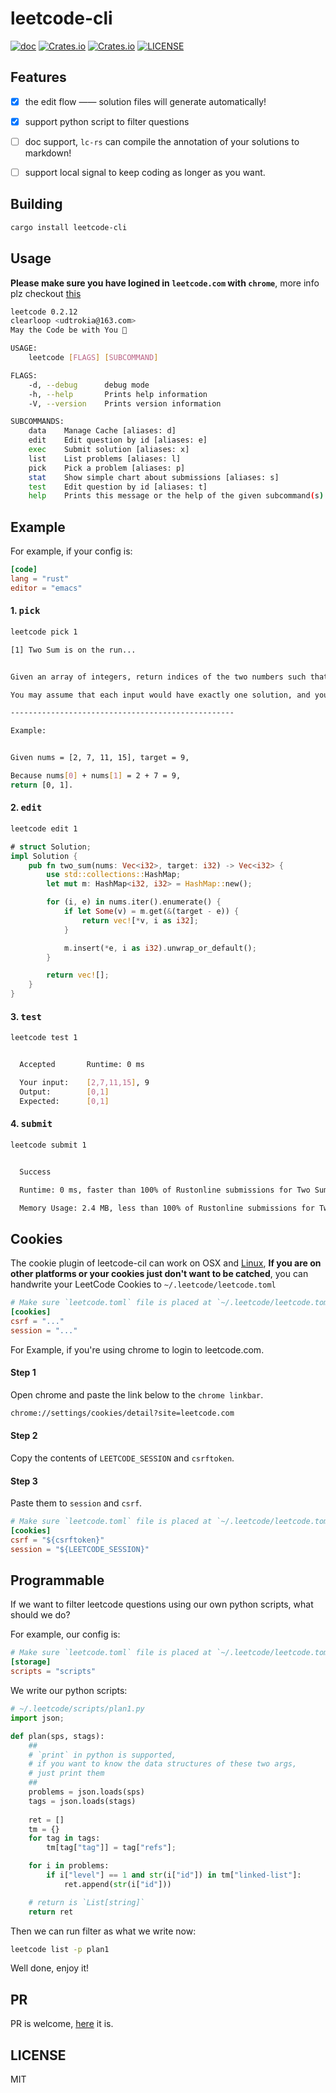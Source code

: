 # leetcode-cli
[![doc](https://img.shields.io/badge/current-docs-green.svg)](https://docs.rs/leetcode-cli/)
[![Crates.io](https://img.shields.io/crates/v/leetcode-cli.svg)](https://crates.io/crates/leetcode-cli)
[![Crates.io](https://img.shields.io/crates/d/leetcode-cli.svg)](https://crates.io/crates/leetcode-cli)
[![LICENSE](https://img.shields.io/crates/l/leetcode-cli.svg)](https://choosealicense.com/licenses/mit/)

## Features

+ [x] the edit flow —— solution files will generate automatically!
+ [x] support python script to filter questions
+ [ ] doc support, `lc-rs` can compile the annotation of your solutions to markdown!
+ [ ]  support local signal to keep coding as longer as you want.


## Building

```sh
cargo install leetcode-cli
```

## Usage

**Please make sure you have logined in `leetcode.com` with `chrome`**, more info plz checkout [this](#cookies)

```sh
leetcode 0.2.12
clearloop <udtrokia@163.com>
May the Code be with You 👻

USAGE:
    leetcode [FLAGS] [SUBCOMMAND]

FLAGS:
    -d, --debug      debug mode
    -h, --help       Prints help information
    -V, --version    Prints version information

SUBCOMMANDS:
    data    Manage Cache [aliases: d]
    edit    Edit question by id [aliases: e]
    exec    Submit solution [aliases: x]
    list    List problems [aliases: l]
    pick    Pick a problem [aliases: p]
    stat    Show simple chart about submissions [aliases: s]
    test    Edit question by id [aliases: t]
    help    Prints this message or the help of the given subcommand(s)
```

## Example

For example, if your config is:

```toml
[code]
lang = "rust"
editor = "emacs"
```

#### 1. <kbd>pick</kbd>

```sh
leetcode pick 1
```

```sh
[1] Two Sum is on the run...


Given an array of integers, return indices of the two numbers such that they add up to a specific target.

You may assume that each input would have exactly one solution, and you may not use the same element twice.

--------------------------------------------------

Example:


Given nums = [2, 7, 11, 15], target = 9,

Because nums[0] + nums[1] = 2 + 7 = 9,
return [0, 1].
```

#### 2. <kbd>edit</kbd>

```sh
leetcode edit 1
```

```rust
# struct Solution;
impl Solution {
    pub fn two_sum(nums: Vec<i32>, target: i32) -> Vec<i32> {
        use std::collections::HashMap;
        let mut m: HashMap<i32, i32> = HashMap::new();

        for (i, e) in nums.iter().enumerate() {
            if let Some(v) = m.get(&(target - e)) {
                return vec![*v, i as i32];
            }

            m.insert(*e, i as i32).unwrap_or_default();
        }

        return vec![];
    }
}
```

#### 3. <kbd>test</kbd>

```sh
leetcode test 1
```

```sh

  Accepted       Runtime: 0 ms

  Your input:    [2,7,11,15], 9
  Output:        [0,1]
  Expected:      [0,1]

```

#### 4. <kbd>submit</kbd>

```sh
leetcode submit 1
```

```sh

  Success

  Runtime: 0 ms, faster than 100% of Rustonline submissions for Two Sum.

  Memory Usage: 2.4 MB, less than 100% of Rustonline submissions for Two Sum.


```

## Cookies

The cookie plugin of leetcode-cil can work on OSX and [Linux][#1], **If you are on other platforms or your cookies just don't want to be catched**, you can handwrite your LeetCode Cookies to `~/.leetcode/leetcode.toml`

```toml
# Make sure `leetcode.toml` file is placed at `~/.leetcode/leetcode.toml`
[cookies]
csrf = "..."
session = "..."
```

For Example, if you're using chrome to login to leetcode.com.


#### Step 1

Open chrome and paste the link below to the `chrome linkbar`.

```sh
chrome://settings/cookies/detail?site=leetcode.com
```

#### Step 2

Copy the contents of `LEETCODE_SESSION` and `csrftoken`.

#### Step 3

Paste them to `session` and `csrf`.

```toml
# Make sure `leetcode.toml` file is placed at `~/.leetcode/leetcode.toml`
[cookies]
csrf = "${csrftoken}"
session = "${LEETCODE_SESSION}"
```


## Programmable

If we want to filter leetcode questions using our own python scripts, what should we do?

For example, our config is:

```toml
# Make sure `leetcode.toml` file is placed at `~/.leetcode/leetcode.toml`
[storage]
scripts = "scripts"
```

We write our python scripts:

```python
# ~/.leetcode/scripts/plan1.py
import json;

def plan(sps, stags):
    ##
    # `print` in python is supported, 
    # if you want to know the data structures of these two args, 
    # just print them
    ##
    problems = json.loads(sps)
    tags = json.loads(stags)
	
    ret = []
    tm = {}
    for tag in tags:
        tm[tag["tag"]] = tag["refs"];

    for i in problems:
        if i["level"] == 1 and str(i["id"]) in tm["linked-list"]:
            ret.append(str(i["id"]))

    # return is `List[string]`
    return ret
```

Then we can run filter as what we write now:

```sh
leetcode list -p plan1
```

Well done, enjoy it!


## PR

PR is welcome, [here][pr] it is.

## LICENSE
MIT


[pr]: https://github.com/clearloop/leetcode-cli/pulls
[#1]: https://github.com/clearloop/leetcode-cli/issues/1
